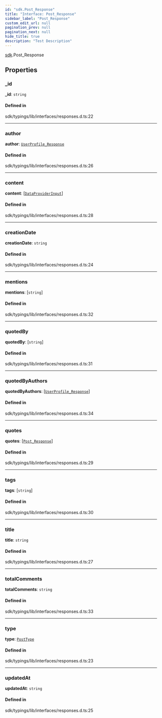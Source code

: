 ```yaml
---
id: "sdk.Post_Response"
title: "Interface: Post_Response"
sidebar_label: "Post_Response"
custom_edit_url: null
pagination_prev: null
pagination_next: null
hide_title: true
description: "Test Description"
---
```


[sdk](../namespaces/sdk.md).Post_Response

## Properties

### \_id

 **\_id**: `string`

#### Defined in

sdk/typings/lib/interfaces/responses.d.ts:22

___

### author

 **author**: [`UserProfile_Response`](sdk.UserProfile_Response.md)

#### Defined in

sdk/typings/lib/interfaces/responses.d.ts:26

___

### content

 **content**: [[`DataProviderInput`](sdk.DataProviderInput.md)]

#### Defined in

sdk/typings/lib/interfaces/responses.d.ts:28

___

### creationDate

 **creationDate**: `string`

#### Defined in

sdk/typings/lib/interfaces/responses.d.ts:24

___

### mentions

 **mentions**: [`string`]

#### Defined in

sdk/typings/lib/interfaces/responses.d.ts:32

___

### quotedBy

 **quotedBy**: [`string`]

#### Defined in

sdk/typings/lib/interfaces/responses.d.ts:31

___

### quotedByAuthors

 **quotedByAuthors**: [[`UserProfile_Response`](sdk.UserProfile_Response.md)]

#### Defined in

sdk/typings/lib/interfaces/responses.d.ts:34

___

### quotes

 **quotes**: [[`Post_Response`](sdk.Post_Response.md)]

#### Defined in

sdk/typings/lib/interfaces/responses.d.ts:29

___

### tags

 **tags**: [`string`]

#### Defined in

sdk/typings/lib/interfaces/responses.d.ts:30

___

### title

 **title**: `string`

#### Defined in

sdk/typings/lib/interfaces/responses.d.ts:27

___

### totalComments

 **totalComments**: `string`

#### Defined in

sdk/typings/lib/interfaces/responses.d.ts:33

___

### type

 **type**: [`PostType`](../enums/sdk.PostType.md)

#### Defined in

sdk/typings/lib/interfaces/responses.d.ts:23

___

### updatedAt

 **updatedAt**: `string`

#### Defined in

sdk/typings/lib/interfaces/responses.d.ts:25
